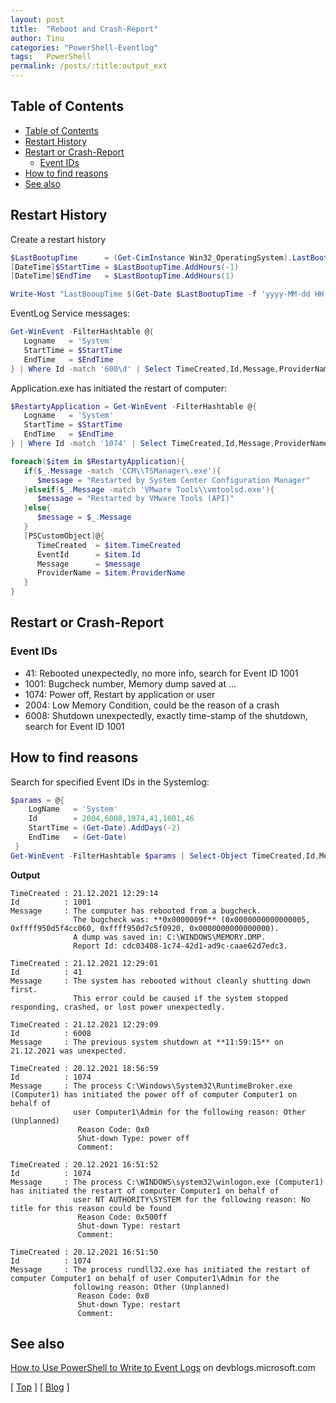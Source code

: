 ```yaml
---
layout: post
title:  "Reboot and Crash-Report"
author: Tinu
categories: "PowerShell-Eventlog"
tags:   PowerShell
permalink: /posts/:title:output_ext
---
```


## Table of Contents

- [Table of Contents](#table-of-contents)
- [Restart History](#restart-history)
- [Restart or Crash-Report](#restart-or-crash-report)
  - [Event IDs](#event-ids)
- [How to find reasons](#how-to-find-reasons)
- [See also](#see-also)

## Restart History

Create a restart history

````powershell
$LastBootupTime      = (Get-CimInstance Win32_OperatingSystem).LastBootupTime
[DateTime]$StartTime = $LastBootupTime.AddHours(-1)
[DateTime]$EndTime   = $LastBootupTime.AddHours(1)

Write-Host "LastBooupTime $(Get-Date $LastBootupTime -f 'yyyy-MM-dd HH:mm:ss')"
````

EventLog Service messages:

````powershell
Get-WinEvent -FilterHashtable @{
   Logname   = 'System'
   StartTime = $StartTime
   EndTime   = $EndTime
} | Where Id -match '600\d' | Select TimeCreated,Id,Message,ProviderName | Format-Table
````

Application.exe has initiated the restart of computer:

````powershell
$RestartyApplication = Get-WinEvent -FilterHashtable @{
   Logname   = 'System'
   StartTime = $StartTime
   EndTime   = $EndTime
} | Where Id -match '1074' | Select TimeCreated,Id,Message,ProviderName

foreach($item in $RestartyApplication){
   if($_.Message -match 'CCM\\TSManager\.exe'){
      $message = "Restarted by System Center Configuration Manager"
   }elseif($_.Message -match 'VMware Tools\\vmtoolsd.exe'){
      $message = "Restarted by VMware Tools (API)"
   }else{
      $message = $_.Message
   }
   [PSCustomObject]@{
      TimeCreated  = $item.TimeCreated
      EventId      = $item.Id
      Message      = $message
      ProviderName = $item.ProviderName
   }
}
````

## Restart or Crash-Report

### Event IDs

- 41:   Rebooted unexpectedly, no more info, search for Event ID 1001
- 1001: Bugcheck number, Memory dump saved at ...
- 1074: Power off, Restart by application or user
- 2004: Low Memory Condition, could be the reason of a crash
- 6008: Shutdown unexpectedly, exactly time-stamp of the shutdown, search for Event ID 1001

## How to find reasons

Search for specified Event IDs in the Systemlog:

````powershell
$params = @{
    LogName   = 'System'
    Id        = 2004,6008,1074,41,1001,46
    StartTime = (Get-Date).AddDays(-2)
    EndTime   = (Get-Date)
 }
Get-WinEvent -FilterHashtable $params | Select-Object TimeCreated,Id,Message
````

**Output**

````text
TimeCreated : 21.12.2021 12:29:14
Id          : 1001
Message     : The computer has rebooted from a bugcheck. 
              The bugcheck was: **0x0000009f** (0x0000000000000005, 0xffff950d5f4cc060, 0xffff950d7c5f0920, 0x0000000000000000). 
              A dump was saved in: C:\WINDOWS\MEMORY.DMP. 
              Report Id: cdc03408-1c74-42d1-ad9c-caae62d7edc3.

TimeCreated : 21.12.2021 12:29:01
Id          : 41
Message     : The system has rebooted without cleanly shutting down first.
              This error could be caused if the system stopped responding, crashed, or lost power unexpectedly.

TimeCreated : 21.12.2021 12:29:09
Id          : 6008
Message     : The previous system shutdown at **11:59:15** on 21.12.2021 was unexpected.

TimeCreated : 20.12.2021 18:56:59
Id          : 1074
Message     : The process C:\Windows\System32\RuntimeBroker.exe (Computer1) has initiated the power off of computer Computer1 on behalf of
              user Computer1\Admin for the following reason: Other (Unplanned)
               Reason Code: 0x0
               Shut-down Type: power off
               Comment:

TimeCreated : 20.12.2021 16:51:52
Id          : 1074
Message     : The process C:\WINDOWS\system32\winlogon.exe (Computer1) has initiated the restart of computer Computer1 on behalf of
              user NT AUTHORITY\SYSTEM for the following reason: No title for this reason could be found
               Reason Code: 0x500ff
               Shut-down Type: restart
               Comment:

TimeCreated : 20.12.2021 16:51:50
Id          : 1074
Message     : The process rundll32.exe has initiated the restart of computer Computer1 on behalf of user Computer1\Admin for the 
              following reason: Other (Unplanned)
               Reason Code: 0x0
               Shut-down Type: restart
               Comment:
````

## See also

[How to Use PowerShell to Write to Event Logs](https://devblogs.microsoft.com/scripting/how-to-use-powershell-to-write-to-event-logs/) on devblogs.microsoft.com

[ [Top](#table-of-contents) ] [ [Blog](../categories.html) ]
